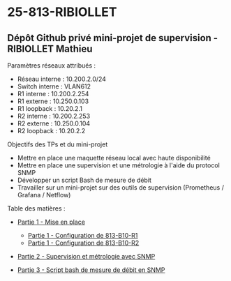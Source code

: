 
# 25-813-RIBIOLLET
## Dépôt Github privé mini-projet de supervision - RIBIOLLET Mathieu

Paramètres réseaux attribués :
- Réseau interne : 10.200.2.0/24
- Switch interne : VLAN612
- R1 interne : 10.200.2.254
- R1 externe : 10.250.0.103
- R1 loopback : 10.20.2.1
- R2 interne : 10.200.2.253
- R2 externe : 10.250.0.104
- R2 loopback : 10.20.2.2

Objectifs des TPs et du mini-projet
- Mettre en place une maquette réseau local avec haute disponibilité
- Mettre en place une supervision et une métrologie à l'aide du protocol SNMP
- Développer un script Bash de mesure de débit
- Travailler sur un mini-projet sur des outils de supervision (Prometheus / Grafana / Netflow)

Table des matières :
- [Partie 1 - Mise en place](https://github.com/RIBIOLLET-Mathieu/25-813-RIBIOLLET/blob/main/Partie%201%20-%20Mise%20en%20place.md#:~:text=Mise%20en%20place.-,md,-README.md)
  - [Partie 1 - Configuration de 813-B10-R1](https://github.com/RIBIOLLET-Mathieu/25-813-RIBIOLLET/blob/main/Partie%201%20-%20Configuration%20de%20813-B10-R1)
  - [Partie 1 - Configuration de 813-B10-R2](https://github.com/RIBIOLLET-Mathieu/25-813-RIBIOLLET/blob/main/Partie%201%20-%20Configuration%20de%20813-B10-R2)

- [Partie 2 - Supervision et métrologie avec SNMP](https://github.com/RIBIOLLET-Mathieu/25-813-RIBIOLLET/blob/main/Partie%202%20-%20Supervision%20et%20m%C3%A9trologie.md)
- [Partie 3 - Script bash de mesure de débit en SNMP](https://github.com/RIBIOLLET-Mathieu/25-813-RIBIOLLET/blob/main/Partie%203%20-%20Script%20bash%20de%20mesure%20de%20debit.md)
